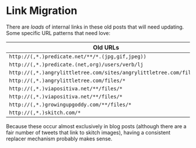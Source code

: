 # Link Migration

There are *loads* of internal links in these old posts that will need updating. Some specific URL patterns that need love:

| Old URLs | New Path |
| --- | --- |
| `http://(,*.)predicate.net/**/*.(jpg,gif,jpeg))` | `static/predicatenet` |
| `http://(,*.)predicate.(net,org)/users/verb/lj` | `static/lj` |
| `http://(,*.)angrylittletree.com/sites/angrylittletree.com/files/*` | `/static/alt/*` |
| `http://(,*.)angrylittletree.com/files/*` | `/static/alt/*` |
| `http://(,*.)viapositiva.net/**/files/*` | `/static/positiva/*` |
| `http://(,*.)viapositiva.net/**/files/*` | `/static/positiva/*` |
| `http://(,*.)growingupgoddy.com/**/files/*` | `/static/goddy/*` |
| `http://(,*.)skitch.com/*` | `/static/skitch/*` |

Because these occur almost exclusively in blog posts (although there are a fair number of tweets that link to skitch images), having a consistent replacer mechanism probably makes sense.

